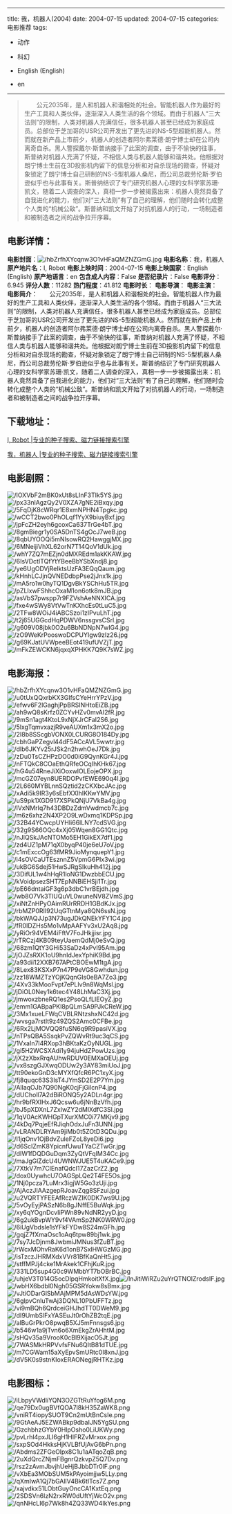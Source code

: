
---
title: 我，机器人(2004)
date: 2004-07-15
updated: 2004-07-15
categories: 电影推荐
tags:
- 动作
- 科幻

- English (English)
- en
---


> 　　公元2035年，是人和机器人和谐相处的社会。智能机器人作为最好的生产工具和人类伙伴，逐渐深入人类生活的各个领域。而由于机器人“三大法则”的限制，人类对机器人充满信任，很多机器人甚至已经成为家庭成员。总部位于芝加哥的USR公司开发出了更先进的NS-5型超能机器人。然而就在新产品上市前夕，机器人的创造者阿尔弗莱德·朗宁博士却在公司内离奇自杀。黑人警探戴尔·斯普纳接手了此案的调查，由于不愉快的往事，斯普纳对机器人充满了怀疑，不相信人类与机器人能够和谐共处。他根据对朗宁博士生前在3D投影机内留下的信息分析和对自杀现场的勘查，怀疑对象锁定了朗宁博士自己研制的NS-5型机器人桑尼，而公司总裁劳伦斯·罗伯逊似乎也与此事有关。斯普纳结识了专门研究机器人心理的女科学家苏珊·凯文，随着二人调查的深入，真相一步一步被揭露出来：机器人竟然具备了自我进化的能力，他们对“三大法则”有了自己的理解，他们随时会转化成整个人类的“机械公敌”。斯普纳和凯文开始了对抗机器人的行动，一场制造者和被制造者之间的战争拉开序幕。

## **电影详情**：

**电影封面**：<img src="https://image.tmdb.org/t/p/w200/hbZrfhXYcqnw3O1vHFaQMZNZGmG.jpg" alt="/hbZrfhXYcqnw3O1vHFaQMZNZGmG.jpg" title="/hbZrfhXYcqnw3O1vHFaQMZNZGmG.jpg">
**电影名称**：我，机器人
**原产地片名**：I, Robot
**电影上映时间**：2004-07-15
**电影上映国家**：English (English)
**原产地语言**：en
**包含成人内容**：False
**是否纪录片**：False
**电影评分**：6.945
**评分人数**：11282
**热门程度**：41.812
**电影时长**：
**电影导演**：
**电影主演**：
**电影简介**：　　公元2035年，是人和机器人和谐相处的社会。智能机器人作为最好的生产工具和人类伙伴，逐渐深入人类生活的各个领域。而由于机器人“三大法则”的限制，人类对机器人充满信任，很多机器人甚至已经成为家庭成员。总部位于芝加哥的USR公司开发出了更先进的NS-5型超能机器人。然而就在新产品上市前夕，机器人的创造者阿尔弗莱德·朗宁博士却在公司内离奇自杀。黑人警探戴尔·斯普纳接手了此案的调查，由于不愉快的往事，斯普纳对机器人充满了怀疑，不相信人类与机器人能够和谐共处。他根据对朗宁博士生前在3D投影机内留下的信息分析和对自杀现场的勘查，怀疑对象锁定了朗宁博士自己研制的NS-5型机器人桑尼，而公司总裁劳伦斯·罗伯逊似乎也与此事有关。斯普纳结识了专门研究机器人心理的女科学家苏珊·凯文，随着二人调查的深入，真相一步一步被揭露出来：机器人竟然具备了自我进化的能力，他们对“三大法则”有了自己的理解，他们随时会转化成整个人类的“机械公敌”。斯普纳和凯文开始了对抗机器人的行动，一场制造者和被制造者之间的战争拉开序幕。

## **下载地址**：
[I, Robot |专业的种子搜索、磁力链接搜索引擎](https://movie.amd794.com:2083/?search=I%2C%20Robot&ordering=&mode=match_phrase&page_size=10&page=1)

[我，机器人 |专业的种子搜索、磁力链接搜索引擎](https://movie.amd794.com:2083/?search=%E6%88%91%EF%BC%8C%E6%9C%BA%E5%99%A8%E4%BA%BA&ordering=&mode=match_phrase&page_size=10&page=1)
 

## **电影剧照**：
<img src="https://image.tmdb.org/t/p/original/lOXVbF2mBK0xUt8sLInF3TIk5YS.jpg" alt="/lOXVbF2mBK0xUt8sLInF3TIk5YS.jpg" title="/lOXVbF2mBK0xUt8sLInF3TIk5YS.jpg"><img src="https://image.tmdb.org/t/p/original/px33nlAgzQy2V0XZA7gNE2iBxqy.jpg" alt="/px33nlAgzQy2V0XZA7gNE2iBxqy.jpg" title="/px33nlAgzQy2V0XZA7gNE2iBxqy.jpg"><img src="https://image.tmdb.org/t/p/original/5FqDjK8cWRqr1E8xmNPHN4Tpgkc.jpg" alt="/5FqDjK8cWRqr1E8xmNPHN4Tpgkc.jpg" title="/5FqDjK8cWRqr1E8xmNPHN4Tpgkc.jpg"><img src="https://image.tmdb.org/t/p/original/wCCT2bwo0PhOLqf1YyX9biuyBxf.jpg" alt="/wCCT2bwo0PhOLqf1YyX9biuyBxf.jpg" title="/wCCT2bwo0PhOLqf1YyX9biuyBxf.jpg"><img src="https://image.tmdb.org/t/p/original/jpFcZH2eyh6gcoxCa637TrGe4bT.jpg" alt="/jpFcZH2eyh6gcoxCa637TrGe4bT.jpg" title="/jpFcZH2eyh6gcoxCa637TrGe4bT.jpg"><img src="https://image.tmdb.org/t/p/original/8gmBiegr1y0SA5DnTS4gOcJ7weB.jpg" alt="/8gmBiegr1y0SA5DnTS4gOcJ7weB.jpg" title="/8gmBiegr1y0SA5DnTS4gOcJ7weB.jpg"><img src="https://image.tmdb.org/t/p/original/8qbUYOOQi5mNlsowRQ2HawggjMX.jpg" alt="/8qbUYOOQi5mNlsowRQ2HawggjMX.jpg" title="/8qbUYOOQi5mNlsowRQ2HawggjMX.jpg"><img src="https://image.tmdb.org/t/p/original/6MNeijiVhXL62orN7T14QoV1dUk.jpg" alt="/6MNeijiVhXL62orN7T14QoV1dUk.jpg" title="/6MNeijiVhXL62orN7T14QoV1dUk.jpg"><img src="https://image.tmdb.org/t/p/original/whY7ZQ7mEZjn0dMXREdm1akKKAW.jpg" alt="/whY7ZQ7mEZjn0dMXREdm1akKKAW.jpg" title="/whY7ZQ7mEZjn0dMXREdm1akKKAW.jpg"><img src="https://image.tmdb.org/t/p/original/6IsVDctITQfYtYBeeBbYSbXndj8.jpg" alt="/6IsVDctITQfYtYBeeBbYSbXndj8.jpg" title="/6IsVDctITQfYtYBeeBbYSbXndj8.jpg"><img src="https://image.tmdb.org/t/p/original/ye6UgODVjReIktsUzFA3EQqQaum.jpg" alt="/ye6UgODVjReIktsUzFA3EQqQaum.jpg" title="/ye6UgODVjReIktsUzFA3EQqQaum.jpg"><img src="https://image.tmdb.org/t/p/original/kHnhLCJjnQVNEDdbpPse2jJnx1k.jpg" alt="/kHnhLCJjnQVNEDdbpPse2jJnx1k.jpg" title="/kHnhLCJjnQVNEDdbpPse2jJnx1k.jpg"><img src="https://image.tmdb.org/t/p/original/mA5ro1w0hyTQ1DgvBkYSChHu5TR.jpg" alt="/mA5ro1w0hyTQ1DgvBkYSChHu5TR.jpg" title="/mA5ro1w0hyTQ1DgvBkYSChHu5TR.jpg"><img src="https://image.tmdb.org/t/p/original/pZLIxwFShhcOxaM1on6otk8mJB.jpg" alt="/pZLIxwFShhcOxaM1on6otk8mJB.jpg" title="/pZLIxwFShhcOxaM1on6otk8mJB.jpg"><img src="https://image.tmdb.org/t/p/original/asVbS7pwspp7r9FZVshAeNNXICA.jpg" alt="/asVbS7pwspp7r9FZVshAeNNXICA.jpg" title="/asVbS7pwspp7r9FZVshAeNNXICA.jpg"><img src="https://image.tmdb.org/t/p/original/fxe4wSWy8VtVwTnKXhcEs0tLuC5.jpg" alt="/fxe4wSWy8VtVwTnKXhcEs0tLuC5.jpg" title="/fxe4wSWy8VtVwTnKXhcEs0tLuC5.jpg"><img src="https://image.tmdb.org/t/p/original/2TFw8WOiJ4iABCSzoi1zIPvuLhT.jpg" alt="/2TFw8WOiJ4iABCSzoi1zIPvuLhT.jpg" title="/2TFw8WOiJ4iABCSzoi1zIPvuLhT.jpg"><img src="https://image.tmdb.org/t/p/original/t2j65UGGcdHqPDWV6nssgvsCSrl.jpg" alt="/t2j65UGGcdHqPDWV6nssgvsCSrl.jpg" title="/t2j65UGGcdHqPDWV6nssgvsCSrl.jpg"><img src="https://image.tmdb.org/t/p/original/g609V08jbk0O2u6BbNDNpN7wIG4.jpg" alt="/g609V08jbk0O2u6BbNDNpN7wIG4.jpg" title="/g609V08jbk0O2u6BbNDNpN7wIG4.jpg"><img src="https://image.tmdb.org/t/p/original/zO9WeKrPooswoDCPUYIgw9zIz26.jpg" alt="/zO9WeKrPooswoDCPUYIgw9zIz26.jpg" title="/zO9WeKrPooswoDCPUYIgw9zIz26.jpg"><img src="https://image.tmdb.org/t/p/original/g69KJatUVWpeeBEot419ufUVZjT.jpg" alt="/g69KJatUVWpeeBEot419ufUVZjT.jpg" title="/g69KJatUVWpeeBEot419ufUVZjT.jpg"><img src="https://image.tmdb.org/t/p/original/mFkZEWCKN6jqxqXPHKK7Q9K7sWZ.jpg" alt="/mFkZEWCKN6jqxqXPHKK7Q9K7sWZ.jpg" title="/mFkZEWCKN6jqxqXPHKK7Q9K7sWZ.jpg">

## **电影海报**：
<img src="https://image.tmdb.org/t/p/original/hbZrfhXYcqnw3O1vHFaQMZNZGmG.jpg" alt="/hbZrfhXYcqnw3O1vHFaQMZNZGmG.jpg" title="/hbZrfhXYcqnw3O1vHFaQMZNZGmG.jpg"><img src="https://image.tmdb.org/t/p/original/u0tUxQQxrbKX3GIfsCYeHrrYPzV.jpg" alt="/u0tUxQQxrbKX3GIfsCYeHrrYPzV.jpg" title="/u0tUxQQxrbKX3GIfsCYeHrrYPzV.jpg"><img src="https://image.tmdb.org/t/p/original/efwv6F2lGaghjPpBRSINHtoEiZB.jpg" alt="/efwv6F2lGaghjPpBRSINHtoEiZB.jpg" title="/efwv6F2lGaghjPpBRSINHtoEiZB.jpg"><img src="https://image.tmdb.org/t/p/original/ah9wQ8sKrfz0ZCYvHZv0mvAI2fR.jpg" alt="/ah9wQ8sKrfz0ZCYvHZv0mvAI2fR.jpg" title="/ah9wQ8sKrfz0ZCYvHZv0mvAI2fR.jpg"><img src="https://image.tmdb.org/t/p/original/9mSn1agt4KtoL9xNjXJrCFaI2S6.jpg" alt="/9mSn1agt4KtoL9xNjXJrCFaI2S6.jpg" title="/9mSn1agt4KtoL9xNjXJrCFaI2S6.jpg"><img src="https://image.tmdb.org/t/p/original/5lxgTqmvxazjR9veAUXm1x3mX2o.jpg" alt="/5lxgTqmvxazjR9veAUXm1x3mX2o.jpg" title="/5lxgTqmvxazjR9veAUXm1x3mX2o.jpg"><img src="https://image.tmdb.org/t/p/original/2I8b8SScgbVONX0LCURG8O184Dy.jpg" alt="/2I8b8SScgbVONX0LCURG8O184Dy.jpg" title="/2I8b8SScgbVONX0LCURG8O184Dy.jpg"><img src="https://image.tmdb.org/t/p/original/cbhGaPZegvl44dF5ACcAVL5wwtr.jpg" alt="/cbhGaPZegvl44dF5ACcAVL5wwtr.jpg" title="/cbhGaPZegvl44dF5ACcAVL5wwtr.jpg"><img src="https://image.tmdb.org/t/p/original/dlb6JKYv25rJSk2n2hwhOeJ7Dk.jpg" alt="/dlb6JKYv25rJSk2n2hwhOeJ7Dk.jpg" title="/dlb6JKYv25rJSk2n2hwhOeJ7Dk.jpg"><img src="https://image.tmdb.org/t/p/original/zDu0TsCZHPzDO0d0iG9QynKGr4J.jpg" alt="/zDu0TsCZHPzDO0d0iG9QynKGr4J.jpg" title="/zDu0TsCZHPzDO0d0iG9QynKGr4J.jpg"><img src="https://image.tmdb.org/t/p/original/nFTQkC8COaEthQRfeOCqIhKHk67.jpg" alt="/nFTQkC8COaEthQRfeOCqIhKHk67.jpg" title="/nFTQkC8COaEthQRfeOCqIhKHk67.jpg"><img src="https://image.tmdb.org/t/p/original/hG4u54RneJiXiOoxwlOLEojeOPX.jpg" alt="/hG4u54RneJiXiOoxwlOLEojeOPX.jpg" title="/hG4u54RneJiXiOoxwlOLEojeOPX.jpg"><img src="https://image.tmdb.org/t/p/original/mcGZ07eyn8UERDOPvfEWE690q4l.jpg" alt="/mcGZ07eyn8UERDOPvfEWE690q4l.jpg" title="/mcGZ07eyn8UERDOPvfEWE690q4l.jpg"><img src="https://image.tmdb.org/t/p/original/2L660MYBLnnSQztid2zCKXbcJAc.jpg" alt="/2L660MYBLnnSQztid2zCKXbcJAc.jpg" title="/2L660MYBLnnSQztid2zCKXbcJAc.jpg"><img src="https://image.tmdb.org/t/p/original/xAdi5k9IR3y6sEbfXXlhIKKwYMV.jpg" alt="/xAdi5k9IR3y6sEbfXXlhIKKwYMV.jpg" title="/xAdi5k9IR3y6sEbfXXlhIKKwYMV.jpg"><img src="https://image.tmdb.org/t/p/original/uS9pk1XGD917XSPkQNjU7VkBa4g.jpg" alt="/uS9pk1XGD917XSPkQNjU7VkBa4g.jpg" title="/uS9pk1XGD917XSPkQNjU7VkBa4g.jpg"><img src="https://image.tmdb.org/t/p/original/lVxNMrIq7h43DBDzZdmVwdmcb7c.jpg" alt="/lVxNMrIq7h43DBDzZdmVwdmcb7c.jpg" title="/lVxNMrIq7h43DBDzZdmVwdmcb7c.jpg"><img src="https://image.tmdb.org/t/p/original/m6z6xhz2N4XP2O9LwDxmq1KDPSp.jpg" alt="/m6z6xhz2N4XP2O9LwDxmq1KDPSp.jpg" title="/m6z6xhz2N4XP2O9LwDxmq1KDPSp.jpg"><img src="https://image.tmdb.org/t/p/original/32B44YCwcpUYHIi66lLNY7cdSVG.jpg" alt="/32B44YCwcpUYHIi66lLNY7cdSVG.jpg" title="/32B44YCwcpUYHIi66lLNY7cdSVG.jpg"><img src="https://image.tmdb.org/t/p/original/32g9S66OQc4xXj05Wqen8GG1Qtc.jpg" alt="/32g9S66OQc4xXj05Wqen8GG1Qtc.jpg" title="/32g9S66OQc4xXj05Wqen8GG1Qtc.jpg"><img src="https://image.tmdb.org/t/p/original/nJlQSkJAcNTOMo5EH1GikEX7df1.jpg" alt="/nJlQSkJAcNTOMo5EH1GikEX7df1.jpg" title="/nJlQSkJAcNTOMo5EH1GikEX7df1.jpg"><img src="https://image.tmdb.org/t/p/original/zd4UZ1pM71qX0byqP40je6eU7oV.jpg" alt="/zd4UZ1pM71qX0byqP40je6eU7oV.jpg" title="/zd4UZ1pM71qX0byqP40je6eU7oV.jpg"><img src="https://image.tmdb.org/t/p/original/c1mExccOg63fMR9JioMynquepY1.jpg" alt="/c1mExccOg63fMR9JioMynquepY1.jpg" title="/c1mExccOg63fMR9JioMynquepY1.jpg"><img src="https://image.tmdb.org/t/p/original/i4sOVCaUTEsznnZ5VpmG6PIx3wi.jpg" alt="/i4sOVCaUTEsznnZ5VpmG6PIx3wi.jpg" title="/i4sOVCaUTEsznnZ5VpmG6PIx3wi.jpg"><img src="https://image.tmdb.org/t/p/original/ukBG6Sdej51HwSJRgSIkuHh412j.jpg" alt="/ukBG6Sdej51HwSJRgSIkuHh412j.jpg" title="/ukBG6Sdej51HwSJRgSIkuHh412j.jpg"><img src="https://image.tmdb.org/t/p/original/3DifUL1w4hHqR1loNG1DwzbbECU.jpg" alt="/3DifUL1w4hHqR1loNG1DwzbbECU.jpg" title="/3DifUL1w4hHqR1loNG1DwzbbECU.jpg"><img src="https://image.tmdb.org/t/p/original/kVoidpsezSHT7EpNNBiEHSji1Tr.jpg" alt="/kVoidpsezSHT7EpNNBiEHSji1Tr.jpg" title="/kVoidpsezSHT7EpNNBiEHSji1Tr.jpg"><img src="https://image.tmdb.org/t/p/original/pE66dntaiGF3g6p3dbC1vrBEjdh.jpg" alt="/pE66dntaiGF3g6p3dbC1vrBEjdh.jpg" title="/pE66dntaiGF3g6p3dbC1vrBEjdh.jpg"><img src="https://image.tmdb.org/t/p/original/wb8O7Vk3TlUQuVL0wuneNV8ZVmS.jpg" alt="/wb8O7Vk3TlUQuVL0wuneNV8ZVmS.jpg" title="/wb8O7Vk3TlUQuVL0wuneNV8ZVmS.jpg"><img src="https://image.tmdb.org/t/p/original/xiNtZnHPyOAimRUrRRDH1GBdKJx.jpg" alt="/xiNtZnHPyOAimRUrRRDH1GBdKJx.jpg" title="/xiNtZnHPyOAimRUrRRDH1GBdKJx.jpg"><img src="https://image.tmdb.org/t/p/original/rbMZP0RII92UqGTtnMya8QN6ssN.jpg" alt="/rbMZP0RII92UqGTtnMya8QN6ssN.jpg" title="/rbMZP0RII92UqGTtnMya8QN6ssN.jpg"><img src="https://image.tmdb.org/t/p/original/bkWAQJJp3N73ugJDkQNEkYFY1C4.jpg" alt="/bkWAQJJp3N73ugJDkQNEkYFY1C4.jpg" title="/bkWAQJJp3N73ugJDkQNEkYFY1C4.jpg"><img src="https://image.tmdb.org/t/p/original/fR0IDZHs5Mo1vMpAAFYv3xU2Aq8.jpg" alt="/fR0IDZHs5Mo1vMpAAFYv3xU2Aq8.jpg" title="/fR0IDZHs5Mo1vMpAAFYv3xU2Aq8.jpg"><img src="https://image.tmdb.org/t/p/original/yRiOr94VEM4iFftV7FoJHkjjisr.jpg" alt="/yRiOr94VEM4iFftV7FoJHkjjisr.jpg" title="/yRiOr94VEM4iFftV7FoJHkjjisr.jpg"><img src="https://image.tmdb.org/t/p/original/rTRCzj4KB09teyUaemQdMj0eSvQ.jpg" alt="/rTRCzj4KB09teyUaemQdMj0eSvQ.jpg" title="/rTRCzj4KB09teyUaemQdMj0eSvQ.jpg"><img src="https://image.tmdb.org/t/p/original/68zm1QtY3GHi53SaDz4xPvI95Am.jpg" alt="/68zm1QtY3GHi53SaDz4xPvI95Am.jpg" title="/68zm1QtY3GHi53SaDz4xPvI95Am.jpg"><img src="https://image.tmdb.org/t/p/original/jOJZsRXK1oU9hnIdJexYphiK9Bd.jpg" alt="/jOJZsRXK1oU9hnIdJexYphiK9Bd.jpg" title="/jOJZsRXK1oU9hnIdJexYphiK9Bd.jpg"><img src="https://image.tmdb.org/t/p/original/a93dii12XXB767APtCBOEwM1tgA.jpg" alt="/a93dii12XXB767APtCBOEwM1tgA.jpg" title="/a93dii12XXB767APtCBOEwM1tgA.jpg"><img src="https://image.tmdb.org/t/p/original/8Lex83KSXxP7n47P9eVG8Gwhdun.jpg" alt="/8Lex83KSXxP7n47P9eVG8Gwhdun.jpg" title="/8Lex83KSXxP7n47P9eVG8Gwhdun.jpg"><img src="https://image.tmdb.org/t/p/original/zz18WMZTzYOjKQqnGIs0eBA7Zo3.jpg" alt="/zz18WMZTzYOjKQqnGIs0eBA7Zo3.jpg" title="/zz18WMZTzYOjKQqnGIs0eBA7Zo3.jpg"><img src="https://image.tmdb.org/t/p/original/4Xv33kMooFvpt7ePLlv9n8WqMsl.jpg" alt="/4Xv33kMooFvpt7ePLlv9n8WqMsl.jpg" title="/4Xv33kMooFvpt7ePLlv9n8WqMsl.jpg"><img src="https://image.tmdb.org/t/p/original/jDiOL0Ney1k6tec4Y48LhMaC3Xj.jpg" alt="/jDiOL0Ney1k6tec4Y48LhMaC3Xj.jpg" title="/jDiOL0Ney1k6tec4Y48LhMaC3Xj.jpg"><img src="https://image.tmdb.org/t/p/original/jmwoxzbneRQ1es2PsoQLfLIEOyZ.jpg" alt="/jmwoxzbneRQ1es2PsoQLfLIEOyZ.jpg" title="/jmwoxzbneRQ1es2PsoQLfLIEOyZ.jpg"><img src="https://image.tmdb.org/t/p/original/emm1GABpaPKl8pQLmSA9PJkCReW.jpg" alt="/emm1GABpaPKl8pQLmSA9PJkCReW.jpg" title="/emm1GABpaPKl8pQLmSA9PJkCReW.jpg"><img src="https://image.tmdb.org/t/p/original/3Mx1xueLFWqCVBLRNtzshxNC42d.jpg" alt="/3Mx1xueLFWqCVBLRNtzshxNC42d.jpg" title="/3Mx1xueLFWqCVBLRNtzshxNC42d.jpg"><img src="https://image.tmdb.org/t/p/original/wvsga7rstlt9z49ZQS2Amc0CFBe.jpg" alt="/wvsga7rstlt9z49ZQS2Amc0CFBe.jpg" title="/wvsga7rstlt9z49ZQS2Amc0CFBe.jpg"><img src="https://image.tmdb.org/t/p/original/6Rx2LjMOVQQ8fuSN6q9R9pasiVX.jpg" alt="/6Rx2LjMOVQQ8fuSN6q9R9pasiVX.jpg" title="/6Rx2LjMOVQQ8fuSN6q9R9pasiVX.jpg"><img src="https://image.tmdb.org/t/p/original/nTPsQBA5SsqkPvZQWvRt9uc3qCS.jpg" alt="/nTPsQBA5SsqkPvZQWvRt9uc3qCS.jpg" title="/nTPsQBA5SsqkPvZQWvRt9uc3qCS.jpg"><img src="https://image.tmdb.org/t/p/original/1VxaIn7l4RXop3hBKtaKzOyNUGL.jpg" alt="/1VxaIn7l4RXop3hBKtaKzOyNUGL.jpg" title="/1VxaIn7l4RXop3hBKtaKzOyNUGL.jpg"><img src="https://image.tmdb.org/t/p/original/gi5H2WCSXAdi1y94juHdZPowUzs.jpg" alt="/gi5H2WCSXAdi1y94juHdZPowUzs.jpg" title="/gi5H2WCSXAdi1y94juHdZPowUzs.jpg"><img src="https://image.tmdb.org/t/p/original/jX2zXbxRrqAUhwRDUV0EMXaOEUj.jpg" alt="/jX2zXbxRrqAUhwRDUV0EMXaOEUj.jpg" title="/jX2zXbxRrqAUhwRDUV0EMXaOEUj.jpg"><img src="https://image.tmdb.org/t/p/original/vx8szgGJXwqODUw2y3AY83miUoJ.jpg" alt="/vx8szgGJXwqODUw2y3AY83miUoJ.jpg" title="/vx8szgGJXwqODUw2y3AY83miUoJ.jpg"><img src="https://image.tmdb.org/t/p/original/tt90ekoGnD3cMYXfQfcR6PC1xyX.jpg" alt="/tt90ekoGnD3cMYXfQfcR6PC1xyX.jpg" title="/tt90ekoGnD3cMYXfQfcR6PC1xyX.jpg"><img src="https://image.tmdb.org/t/p/original/fj8quqc63S3IsT4JYmSD2E2P7Ym.jpg" alt="/fj8quqc63S3IsT4JYmSD2E2P7Ym.jpg" title="/fj8quqc63S3IsT4JYmSD2E2P7Ym.jpg"><img src="https://image.tmdb.org/t/p/original/AllaqOJb7Q90NgK0cjFjGilcnP4.jpg" alt="/AllaqOJb7Q90NgK0cjFjGilcnP4.jpg" title="/AllaqOJb7Q90NgK0cjFjGilcnP4.jpg"><img src="https://image.tmdb.org/t/p/original/dUCholl7A2dBiRONQ5y2ADLn4gr.jpg" alt="/dUCholl7A2dBiRONQ5y2ADLn4gr.jpg" title="/dUCholl7A2dBiRONQ5y2ADLn4gr.jpg"><img src="https://image.tmdb.org/t/p/original/hr9bfRXIHxJ6Qcsw6u6jNnBzVfh.jpg" alt="/hr9bfRXIHxJ6Qcsw6u6jNnBzVfh.jpg" title="/hr9bfRXIHxJ6Qcsw6u6jNnBzVfh.jpg"><img src="https://image.tmdb.org/t/p/original/bJ5pXDXnL7ZxIwZY2dMlXdfC3Sl.jpg" alt="/bJ5pXDXnL7ZxIwZY2dMlXdfC3Sl.jpg" title="/bJ5pXDXnL7ZxIwZY2dMlXdfC3Sl.jpg"><img src="https://image.tmdb.org/t/p/original/1qV0AcKWHGpTXurXMC0i77MKjv9.jpg" alt="/1qV0AcKWHGpTXurXMC0i77MKjv9.jpg" title="/1qV0AcKWHGpTXurXMC0i77MKjv9.jpg"><img src="https://image.tmdb.org/t/p/original/4kDq7PqjeEfRJiqhOdxJuFn3UNN.jpg" alt="/4kDq7PqjeEfRJiqhOdxJuFn3UNN.jpg" title="/4kDq7PqjeEfRJiqhOdxJuFn3UNN.jpg"><img src="https://image.tmdb.org/t/p/original/vLRANDLRYAm9jiMb0t5ZOtD3QDu.jpg" alt="/vLRANDLRYAm9jiMb0t5ZOtD3QDu.jpg" title="/vLRANDLRYAm9jiMb0t5ZOtD3QDu.jpg"><img src="https://image.tmdb.org/t/p/original/l1jqOnv1OjBdvZuleFZoL8yeDi6.jpg" alt="/l1jqOnv1OjBdvZuleFZoL8yeDi6.jpg" title="/l1jqOnv1OjBdvZuleFZoL8yeDi6.jpg"><img src="https://image.tmdb.org/t/p/original/d6ScIZmK8YpicnfUwuTYaCZTwGr.jpg" alt="/d6ScIZmK8YpicnfUwuTYaCZTwGr.jpg" title="/d6ScIZmK8YpicnfUwuTYaCZTwGr.jpg"><img src="https://image.tmdb.org/t/p/original/dIW1fDQDGuDqm3ZyQtVFqlM34Cc.jpg" alt="/dIW1fDQDGuDqm3ZyQtVFqlM34Cc.jpg" title="/dIW1fDQDGuDqm3ZyQtVFqlM34Cc.jpg"><img src="https://image.tmdb.org/t/p/original/maJgGlZdcU4UWNWJUE5T4uKACe9.jpg" alt="/maJgGlZdcU4UWNWJUE5T4uKACe9.jpg" title="/maJgGlZdcU4UWNWJUE5T4uKACe9.jpg"><img src="https://image.tmdb.org/t/p/original/7XtkV7m7ClEnafQdcI17ZazCrZ2.jpg" alt="/7XtkV7m7ClEnafQdcI17ZazCrZ2.jpg" title="/7XtkV7m7ClEnafQdcI17ZazCrZ2.jpg"><img src="https://image.tmdb.org/t/p/original/dox0UywhcU7OAGSpLQe2T4FE5Os.jpg" alt="/dox0UywhcU7OAGSpLQe2T4FE5Os.jpg" title="/dox0UywhcU7OAGSpLQe2T4FE5Os.jpg"><img src="https://image.tmdb.org/t/p/original/1Nj0pcza7LuMrx3igjW5Go3zUji.jpg" alt="/1Nj0pcza7LuMrx3igjW5Go3zUji.jpg" title="/1Nj0pcza7LuMrx3igjW5Go3zUji.jpg"><img src="https://image.tmdb.org/t/p/original/AjAczJIAAzgepRJoavZqg8SFzui.jpg" alt="/AjAczJIAAzgepRJoavZqg8SFzui.jpg" title="/AjAczJIAAzgepRJoavZqg8SFzui.jpg"><img src="https://image.tmdb.org/t/p/original/u2VQRTYFEEAfRczWZIK0DK7ws9U.jpg" alt="/u2VQRTYFEEAfRczWZIK0DK7ws9U.jpg" title="/u2VQRTYFEEAfRczWZIK0DK7ws9U.jpg"><img src="https://image.tmdb.org/t/p/original/5vOyEyjPASzN6b8gJNffE5BuWqk.jpg" alt="/5vOyEyjPASzN6b8gJNffE5BuWqk.jpg" title="/5vOyEyjPASzN6b8gJNffE5BuWqk.jpg"><img src="https://image.tmdb.org/t/p/original/xy6qYOgnDcvIiPWn89vNdNR2yyD.jpg" alt="/xy6qYOgnDcvIiPWn89vNdNR2yyD.jpg" title="/xy6qYOgnDcvIiPWn89vNdNR2yyD.jpg"><img src="https://image.tmdb.org/t/p/original/6g2ukBvpWY9vf4VAmSp2NK0WRW0.jpg" alt="/6g2ukBvpWY9vf4VAmSp2NK0WRW0.jpg" title="/6g2ukBvpWY9vf4VAmSp2NK0WRW0.jpg"><img src="https://image.tmdb.org/t/p/original/6iUgVbdsIe1sYFkFYDw8S24mGFh.jpg" alt="/6iUgVbdsIe1sYFkFYDw8S24mGFh.jpg" title="/6iUgVbdsIe1sYFkFYDw8S24mGFh.jpg"><img src="https://image.tmdb.org/t/p/original/gqjZ7fXmaOsc1oAq6tpw89bj1wk.jpg" alt="/gqjZ7fXmaOsc1oAq6tpw89bj1wk.jpg" title="/gqjZ7fXmaOsc1oAq6tpw89bj1wk.jpg"><img src="https://image.tmdb.org/t/p/original/7sy7JcDjnm8JwbmiJMNus3fZuBT.jpg" alt="/7sy7JcDjnm8JwbmiJMNus3fZuBT.jpg" title="/7sy7JcDjnm8JwbmiJMNus3fZuBT.jpg"><img src="https://image.tmdb.org/t/p/original/rWcxMOhvRaK6d1onB7SxlHWGzMG.jpg" alt="/rWcxMOhvRaK6d1onB7SxlHWGzMG.jpg" title="/rWcxMOhvRaK6d1onB7SxlHWGzMG.jpg"><img src="https://image.tmdb.org/t/p/original/isTzczJHRMXdxVVr81BfKaQnHt5.jpg" alt="/isTzczJHRMXdxVVr81BfKaQnHt5.jpg" title="/isTzczJHRMXdxVVr81BfKaQnHt5.jpg"><img src="https://image.tmdb.org/t/p/original/stffMPJj4cke1MrAkek1CFhjKuR.jpg" alt="/stffMPJj4cke1MrAkek1CFhjKuR.jpg" title="/stffMPJj4cke1MrAkek1CFhjKuR.jpg"><img src="https://image.tmdb.org/t/p/original/331LD5sup4G0c9WMbbYT7bOBrBC.jpg" alt="/331LD5sup4G0c9WMbbYT7bOBrBC.jpg" title="/331LD5sup4G0c9WMbbYT7bOBrBC.jpg"><img src="https://image.tmdb.org/t/p/original/uhjeV3T014G5ocDlpqHmkoitXfX.jpg" alt="/uhjeV3T014G5ocDlpqHmkoitXfX.jpg" title="/uhjeV3T014G5ocDlpqHmkoitXfX.jpg"><img src="https://image.tmdb.org/t/p/original/lnJitiWiRZu2uYrQTNOlZrodsIF.jpg" alt="/lnJitiWiRZu2uYrQTNOlZrodsIF.jpg" title="/lnJitiWiRZu2uYrQTNOlZrodsIF.jpg"><img src="https://image.tmdb.org/t/p/original/wbHX6bdbl0Ngh05GSRYokw8sBmx.jpg" alt="/wbHX6bdbl0Ngh05GSRYokw8sBmx.jpg" title="/wbHX6bdbl0Ngh05GSRYokw8sBmx.jpg"><img src="https://image.tmdb.org/t/p/original/vJtiODarGlSbMAjMPM5dAsWDsYW.jpg" alt="/vJtiODarGlSbMAjMPM5dAsWDsYW.jpg" title="/vJtiODarGlSbMAjMPM5dAsWDsYW.jpg"><img src="https://image.tmdb.org/t/p/original/6glpvCnluTwAj3DQNL10PbUFFTz.jpg" alt="/6glpvCnluTwAj3DQNL10PbUFFTz.jpg" title="/6glpvCnluTwAj3DQNL10PbUFFTz.jpg"><img src="https://image.tmdb.org/t/p/original/vi9mBQh6QrdceiGHJhdTT0DWeM9.jpg" alt="/vi9mBQh6QrdceiGHJhdTT0DWeM9.jpg" title="/vi9mBQh6QrdceiGHJhdTT0DWeM9.jpg"><img src="https://image.tmdb.org/t/p/original/dI9UmbSlFxYASEuJt0rOhZB2tqE.jpg" alt="/dI9UmbSlFxYASEuJt0rOhZB2tqE.jpg" title="/dI9UmbSlFxYASEuJt0rOhZB2tqE.jpg"><img src="https://image.tmdb.org/t/p/original/alBuGrPkrO8pwqB5XJ5mFnnsgs6.jpg" alt="/alBuGrPkrO8pwqB5XJ5mFnnsgs6.jpg" title="/alBuGrPkrO8pwqB5XJ5mFnnsgs6.jpg"><img src="https://image.tmdb.org/t/p/original/b546w1a9jTvn6o6XmEkgZrAHhtM.jpg" alt="/b546w1a9jTvn6o6XmEkgZrAHhtM.jpg" title="/b546w1a9jTvn6o6XmEkgZrAHhtM.jpg"><img src="https://image.tmdb.org/t/p/original/sHQv35a9VrooK0cBl9XijacO5Jt.jpg" alt="/sHQv35a9VrooK0cBl9XijacO5Jt.jpg" title="/sHQv35a9VrooK0cBl9XijacO5Jt.jpg"><img src="https://image.tmdb.org/t/p/original/7WASMkHRPVvfsFNu6QItB81dTUE.jpg" alt="/7WASMkHRPVvfsFNu6QItB81dTUE.jpg" title="/7WASMkHRPVvfsFNu6QItB81dTUE.jpg"><img src="https://image.tmdb.org/t/p/original/m7CGWam15aXyEpvSmURtc0I8xnJ.jpg" alt="/m7CGWam15aXyEpvSmURtc0I8xnJ.jpg" title="/m7CGWam15aXyEpvSmURtc0I8xnJ.jpg"><img src="https://image.tmdb.org/t/p/original/dV5K0s9stnKIoxERAONegjRHTKz.jpg" alt="/dV5K0s9stnKIoxERAONegjRHTKz.jpg" title="/dV5K0s9stnKIoxERAONegjRHTKz.jpg">

## **电影图标**：
<img src="https://image.tmdb.org/t/p/original/iLbpyVWdliYQN3OZGTtRuYfog6M.png" alt="/iLbpyVWdliYQN3OZGTtRuYfog6M.png" title="/iLbpyVWdliYQN3OZGTtRuYfog6M.png"><img src="https://image.tmdb.org/t/p/original/qe79Dx0ugBVfQOA7l8kH35ZaWK8.png" alt="/qe79Dx0ugBVfQOA7l8kH35ZaWK8.png" title="/qe79Dx0ugBVfQOA7l8kH35ZaWK8.png"><img src="https://image.tmdb.org/t/p/original/vniRT4iopySUOT9Cn2mUtBnCsIe.png" alt="/vniRT4iopySUOT9Cn2mUtBnCsIe.png" title="/vniRT4iopySUOT9Cn2mUtBnCsIe.png"><img src="https://image.tmdb.org/t/p/original/9GtAeAJ5EZWABkp9dbaIJN5YgSU.png" alt="/9GtAeAJ5EZWABkp9dbaIJN5YgSU.png" title="/9GtAeAJ5EZWABkp9dbaIJN5YgSU.png"><img src="https://image.tmdb.org/t/p/original/GzchbhzGYbY0HlpOsho0LiUKWy.png" alt="/GzchbhzGYbY0HlpOsho0LiUKWy.png" title="/GzchbhzGYbY0HlpOsho0LiUKWy.png"><img src="https://image.tmdb.org/t/p/original/pvLrhl4pxJLI6gH1HIFRZvMrxox.png" alt="/pvLrhl4pxJLI6gH1HIFRZvMrxox.png" title="/pvLrhl4pxJLI6gH1HIFRZvMrxox.png"><img src="https://image.tmdb.org/t/p/original/sxpSOd4HkksHjKVLBfUjAvG6bPn.png" alt="/sxpSOd4HkksHjKVLBfUjAvG6bPn.png" title="/sxpSOd4HkksHjKVLBfUjAvG6bPn.png"><img src="https://image.tmdb.org/t/p/original/Abdms2ZFGeOlpx8C1u1aATqoZqB.png" alt="/Abdms2ZFGeOlpx8C1u1aATqoZqB.png" title="/Abdms2ZFGeOlpx8C1u1aATqoZqB.png"><img src="https://image.tmdb.org/t/p/original/2uXdQrcZNjmFBgnrQzkvpZ5Q7Dv.png" alt="/2uXdQrcZNjmFBgnrQzkvpZ5Q7Dv.png" title="/2uXdQrcZNjmFBgnrQzkvpZ5Q7Dv.png"><img src="https://image.tmdb.org/t/p/original/rsz2zAvmJbvjhUeHjBJbbDTr0lF.png" alt="/rsz2zAvmJbvjhUeHjBJbbDTr0lF.png" title="/rsz2zAvmJbvjhUeHjBJbbDTr0lF.png"><img src="https://image.tmdb.org/t/p/original/vXbEa3MObSUM5kPAyoimjjw5LLy.png" alt="/vXbEa3MObSUM5kPAyoimjjw5LLy.png" title="/vXbEa3MObSUM5kPAyoimjjw5LLy.png"><img src="https://image.tmdb.org/t/p/original/qXmIwA1Qj7bGAllV4Bk6tITcs7Z.png" alt="/qXmIwA1Qj7bGAllV4Bk6tITcs7Z.png" title="/qXmIwA1Qj7bGAllV4Bk6tITcs7Z.png"><img src="https://image.tmdb.org/t/p/original/xajvdkx51LObtGuyOncCA1KxtEq.png" alt="/xajvdkx51LObtGuyOncCA1KxtEq.png" title="/xajvdkx51LObtGuyOncCA1KxtEq.png"><img src="https://image.tmdb.org/t/p/original/2SDSVn6lzN2rxRW0dUftYjWcO2v.png" alt="/2SDSVn6lzN2rxRW0dUftYjWcO2v.png" title="/2SDSVn6lzN2rxRW0dUftYjWcO2v.png"><img src="https://image.tmdb.org/t/p/original/qnNHcLI6p7Wk8h4ZQ33WD4IkYes.png" alt="/qnNHcLI6p7Wk8h4ZQ33WD4IkYes.png" title="/qnNHcLI6p7Wk8h4ZQ33WD4IkYes.png">
